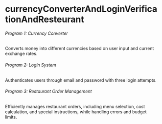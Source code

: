# currencyConverterAndLoginVerificationAndResteurant

<h6>Program 1: Currency Converter</h6>
<p>Converts money into different currencies based on user input and current exchange rates.</p>

<h6>Program 2: Login System</h6>
<p>Authenticates users through email and password with three login attempts.</p>

<h6>Program 3: Restaurant Order Management</h6>
<p>Efficiently manages restaurant orders, including menu selection, cost calculation, and special instructions, while handling errors and budget limits.</p>
